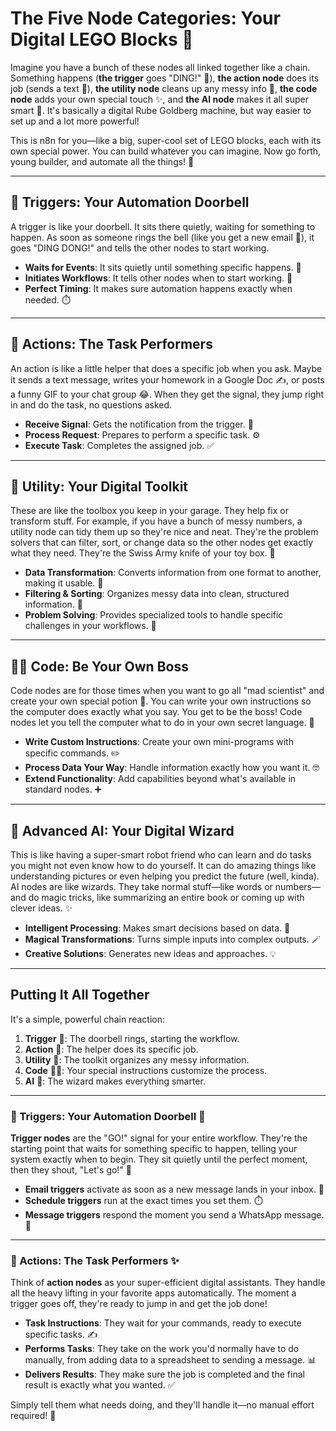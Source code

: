 # The Five Node Categories: Your Digital LEGO Blocks 🧱

Imagine you have a bunch of these nodes all linked together like a chain. Something happens (**the trigger** goes "DING!" 🔔), **the action node** does its job (sends a text 📲), **the utility node** cleans up any messy info 🧹, **the code node** adds your own special touch ✨, and **the AI node** makes it all super smart 🧠. It's basically a digital Rube Goldberg machine, but way easier to set up and a lot more powerful!

This is n8n for you—like a big, super-cool set of LEGO blocks, each with its own special power. You can build whatever you can imagine. Now go forth, young builder, and automate all the things! 🚀

---

## **🚪 Triggers: Your Automation Doorbell**

A trigger is like your doorbell. It sits there quietly, waiting for something to happen. As soon as someone rings the bell (like you get a new email 📧), it goes "DING DONG!" and tells the other nodes to start working.

- **Waits for Events**: It sits quietly until something specific happens. 🤫
- **Initiates Workflows**: It tells other nodes when to start working. 🏁
- **Perfect Timing**: It makes sure automation happens exactly when needed. ⏱️

---

## **🏃 Actions: The Task Performers**

An action is like a little helper that does a specific job when you ask. Maybe it sends a text message, writes your homework in a Google Doc ✍️, or posts a funny GIF to your chat group 😂. When they get the signal, they jump right in and do the task, no questions asked.

- **Receive Signal**: Gets the notification from the trigger. 🔔
- **Process Request**: Prepares to perform a specific task. ⚙️
- **Execute Task**: Completes the assigned job. ✅

---

## **🧰 Utility: Your Digital Toolkit**

These are like the toolbox you keep in your garage. They help fix or transform stuff. For example, if you have a bunch of messy numbers, a utility node can tidy them up so they're nice and neat. They're the problem solvers that can filter, sort, or change data so the other nodes get exactly what they need. They're the Swiss Army knife of your toy box. 🔪

- **Data Transformation**: Converts information from one format to another, making it usable. 🔄
- **Filtering & Sorting**: Organizes messy data into clean, structured information. 🧹
- **Problem Solving**: Provides specialized tools to handle specific challenges in your workflows. 🧩

---

## **👨‍💻 Code: Be Your Own Boss**

Code nodes are for those times when you want to go all "mad scientist" and create your own special potion 🧪. You can write your own instructions so the computer does exactly what you say. You get to be the boss! Code nodes let you tell the computer what to do in your own secret language. 🤫

- **Write Custom Instructions**: Create your own mini-programs with specific commands. ✏️
- **Process Data Your Way**: Handle information exactly how you want it. 🤓
- **Extend Functionality**: Add capabilities beyond what's available in standard nodes. ➕

---

## **🔮 Advanced AI: Your Digital Wizard**

This is like having a super-smart robot friend who can learn and do tasks you might not even know how to do yourself. It can do amazing things like understanding pictures or even helping you predict the future (well, kinda). AI nodes are like wizards. They take normal stuff—like words or numbers—and do magic tricks, like summarizing an entire book or coming up with clever ideas. ✨

- **Intelligent Processing**: Makes smart decisions based on data. 🤖
- **Magical Transformations**: Turns simple inputs into complex outputs. 🪄
- **Creative Solutions**: Generates new ideas and approaches. 💡

---

## **Putting It All Together**

It's a simple, powerful chain reaction:

1.  **Trigger** 🔔: The doorbell rings, starting the workflow.
2.  **Action** 🏃: The helper does its specific job.
3.  **Utility** 🧰: The toolkit organizes any messy information.
4.  **Code** 👨‍💻: Your special instructions customize the process.
5.  **AI** 🔮: The wizard makes everything smarter.

---

### **🚪 Triggers: Your Automation Doorbell** 🔔

**Trigger nodes** are the "GO!" signal for your entire workflow. They're the starting point that waits for something specific to happen, telling your system exactly when to begin. They sit quietly until the perfect moment, then they shout, "Let's go!" 🚀

* **Email triggers** activate as soon as a new message lands in your inbox. 📧
* **Schedule triggers** run at the exact times you set them. ⏱️
* **Message triggers** respond the moment you send a WhatsApp message. 💬

---

### **🏃 Actions: The Task Performers** ✨

Think of **action nodes** as your super-efficient digital assistants. They handle all the heavy lifting in your favorite apps automatically. The moment a trigger goes off, they're ready to jump in and get the job done!

* **Task Instructions**: They wait for your commands, ready to execute specific tasks. ✍️
* **Performs Tasks**: They take on the work you'd normally have to do manually, from adding data to a spreadsheet to sending a message. 📊
* **Delivers Results**: They make sure the job is completed and the final result is exactly what you wanted. ✅

Simply tell them what needs doing, and they'll handle it—no manual effort required! 🤖